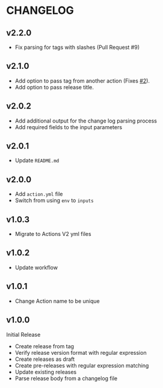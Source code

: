 # CHANGELOG

## v2.2.0

- Fix parsing for tags with slashes (Pull Request #9)

## v2.1.0

- Add option to pass tag from another action (Fixes [#2](https://github.com/Roang-zero1/github-create-release-action/issues/2)).
- Add option to pass release title.

## v2.0.2

- Add additional output for the change log parsing process
- Add required fields to the input parameters

## v2.0.1

- Update `README.md`

## v2.0.0

- Add `action.yml` file
- Switch from using `env` to `inputs`

## v1.0.3

- Migrate to Actions V2 yml files

## v1.0.2

- Update workflow

## v1.0.1

- Change Action name to be unique

## v1.0.0

Initial Release

- Create release from tag
- Verify release version format with regular expression
- Create releases as draft
- Create pre-releases with regular expression matching
- Update existing releases
- Parse release body from a changelog file
